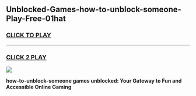 
## Unblocked-Games-how-to-unblock-someone-Play-Free-01hat
<h3>
<a href="https://premium76.site?title=how-to-unblock-someone&ref=21A">CLICK TO PLAY</a></h3>
<hr>

<h3>
<a href="https://premium76.site?title=how-to-unblock-someone&ref=21A">CLICK 2 PLAY</a>
  
</h3>

<a href="https://premium76.site?title=how-to-unblock-someone&ref=21A"><img src="https://clearcache.store/games.png"></a>


**how-to-unblock-someone games unblocked: Your Gateway to Fun and Accessible Online Gaming**

